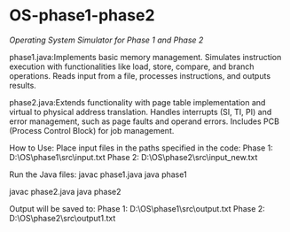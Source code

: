 # OS-phase1-phase2
*Operating System Simulator for Phase 1 and Phase 2*

phase1.java:Implements basic memory management.
Simulates instruction execution with functionalities like load, store, compare, and branch operations.
Reads input from a file, processes instructions, and outputs results.

phase2.java:Extends functionality with page table implementation and virtual to physical address translation.
Handles interrupts (SI, TI, PI) and error management, such as page faults and operand errors.
Includes PCB (Process Control Block) for job management.

How to Use:
Place input files in the paths specified in the code:
Phase 1: D:\OS\phase1\src\input.txt
Phase 2: D:\OS\phase2\src\input_new.txt

Run the Java files:
javac phase1.java
java phase1

javac phase2.java
java phase2

Output will be saved to:
Phase 1: D:\OS\phase1\src\output.txt
Phase 2: D:\OS\phase2\src\output1.txt
